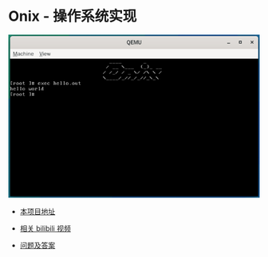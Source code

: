 # Onix - 操作系统实现

![](./docs/images/onix.jpg)

- [本项目地址](https://github.com/StevenBaby/onix)

- [相关 bilibili 视频](https://www.bilibili.com/medialist/play/491131440?from=space&business=space_collection&business_id=146887)

- [问题及答案](./docs/999%20问题及答案%20(Question%20and%20Answer).md)

